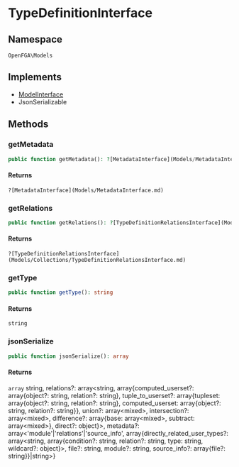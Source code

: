 # TypeDefinitionInterface


## Namespace
`OpenFGA\Models`

## Implements
* [ModelInterface](Models/ModelInterface.md)
* JsonSerializable



## Methods
### getMetadata


```php
public function getMetadata(): ?[MetadataInterface](Models/MetadataInterface.md)
```



#### Returns
`?[MetadataInterface](Models/MetadataInterface.md)`

### getRelations


```php
public function getRelations(): ?[TypeDefinitionRelationsInterface](Models/Collections/TypeDefinitionRelationsInterface.md)
```



#### Returns
`?[TypeDefinitionRelationsInterface](Models/Collections/TypeDefinitionRelationsInterface.md)`

### getType


```php
public function getType(): string
```



#### Returns
`string`

### jsonSerialize


```php
public function jsonSerialize(): array
```



#### Returns
`array`
 string, relations?: array&lt;string, array{computed_userset?: array{object?: string, relation?: string}, tuple_to_userset?: array{tupleset: array{object?: string, relation?: string}, computed_userset: array{object?: string, relation?: string}}, union?: array&lt;mixed&gt;, intersection?: array&lt;mixed&gt;, difference?: array{base: array&lt;mixed&gt;, subtract: array&lt;mixed&gt;}, direct?: object}&gt;, metadata?: array&lt;&#039;module&#039;|&#039;relations&#039;|&#039;source_info&#039;, array{directly_related_user_types?: array&lt;string, array{condition?: string, relation?: string, type: string, wildcard?: object}&gt;, file?: string, module?: string, source_info?: array{file?: string}}|string&gt;}

